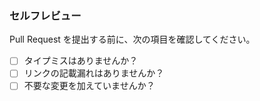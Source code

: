 ### セルフレビュー

Pull Request を提出する前に、次の項目を確認してください。

- [ ] タイプミスはありませんか？
- [ ] リンクの記載漏れはありませんか？
- [ ] 不要な変更を加えていませんか？
